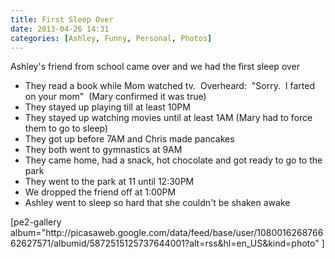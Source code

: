 ```yaml
---
title: First Sleep Over
date: 2013-04-26 14:31
categories: [Ashley, Funny, Personal, Photos]
---
```

Ashley's friend from school came over and we had the first sleep over
<ul>
	<li><span style="line-height: 13px;">They read a book while Mom watched tv.  Overheard:  "Sorry.  I farted on your mom"  (Mary confirmed it was true)</span></li>
	<li>They stayed up playing till at least 10PM</li>
	<li>They stayed up watching movies until at least 1AM (Mary had to force them to go to sleep)</li>
	<li>They got up before 7AM and Chris made pancakes</li>
	<li>They both went to gymnastics at 9AM</li>
	<li>They came home, had a snack, hot chocolate and got ready to go to the park</li>
	<li>They went to the park at 11 until 12:30PM</li>
	<li>We dropped the friend off at 1:00PM</li>
	<li>Ashley went to sleep so hard that she couldn't be shaken awake</li>
</ul>
[pe2-gallery album="http://picasaweb.google.com/data/feed/base/user/108001626876662627571/albumid/5872515125737644001?alt=rss&amp;hl=en_US&amp;kind=photo" ]
